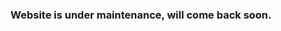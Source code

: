 ### Website is under maintenance, will come back soon.

<!--
**Cao-Thanh-Tung/Cao-Thanh-Tung** is a ✨ _special_ ✨ repository because its `README.md` (this file) appears on your GitHub profile.

Here are some ideas to get you started:

- 🌱 I’m currently learning java, javascript
- 📫 How to reach me: https://www.facebook.com/ThanhTung882002/
- This portporlio is processing. Will comming soon.
-->
